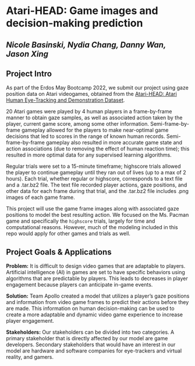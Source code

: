 # Atari-HEAD: Game images and decision-making prediction
## *Nicole Basinski, Nydia Chang, Danny Wan, Jason Xing*

## Project Intro

As part of the Erdos May Bootcamp 2022, we submit our project using gaze position data on Atari videogames, obtained from the [Atari-HEAD: Atari Human Eye-Tracking and Demonstration Dataset](https://zenodo.org/record/3451402#.YpEEB5PML0r).

20 Atari games were played by 4 human players in a frame-by-frame manner to obtain gaze samples, as well as associated action taken by the player, current game score, among some other information. Semi-frame-by-frame gameplay allowed for the players to make near-optimal game decisions that led to scores in the range of known human records. Semi-frame-by-frame gameplay also resulted in more accurate game state and action associations (due to removing the effect of human reaction time); this resulted in more optimal data for any supervised learning algorithms.

Regular trials were set to a 15-minute timeframe; highscore trials allowed the player to continue gameplay until they ran out of lives (up to a max of 2 hours). Each trial, whether regular or highscore, corresponds to a text file and a .tar.bz2 file. The text file recorded player actions, gaze positions, and other data for each frame during that trial, and the .tar.bz2 file includes .png images of each game frame.

This project will use the game frame images along with associated gaze positions to model the best resulting action. We focused on the Ms. Pacman game and specifically the `highscore` trials, largely for time and computational reasons. However, much of the modeling included in this repo would apply for other games and trials as well.

## Project Goals & Applications
**Problem:** It is difficult to design video games that are adaptable to players. Artificial intelligence (AI) in games are set to have specific behaviors using algorithms that are predictable by players. This leads to decreases in player engagement because players can anticipate in-game events.

**Solution:** Team Apollo created a model that utilizes a player’s gaze positions and information from video game frames to predict their actions before they are made. This information on human decision-making can be used to create a more adaptable and dynamic video game experience to increase player engagement.

**Stakeholders:** Our stakeholders can be divided into two categories. A primary stakeholder that is directly affected by our model are game developers. Secondary stakeholders that would have an interest in our model are hardware and software companies for eye-trackers and virtual reality, and gamers.
